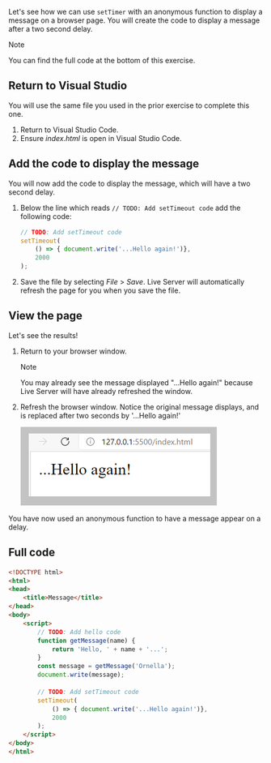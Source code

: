 Let's see how we can use `setTimer` with an anonymous function to display a message on a browser page. You will create the code to display a message after a two second delay.

> [!NOTE]
> You can find the full code at the bottom of this exercise.

## Return to Visual Studio

You will use the same file you used in the prior exercise to complete this one.

1. Return to Visual Studio Code.
1. Ensure *index.html* is open in Visual Studio Code.

## Add the code to display the message

You will now add the code to display the message, which will have a two second delay.

1. Below the line which reads `// TODO: Add setTimeout code` add the following code:

    ```javascript
    // TODO: Add setTimeout code
    setTimeout(
        () => { document.write('...Hello again!')},
        2000
    );
    ```

1. Save the file by selecting *File* > *Save*. Live Server will automatically refresh the page for you when you save the file.

## View the page

Let's see the results!

1. Return to your browser window.

    > [!NOTE]
    > You may already see the message displayed "...Hello again!" because Live Server will have already refreshed the window.

1. Refresh the browser window. Notice the original message displays, and is replaced after two seconds by '...Hello again!'

    ![Screenshot of the browser showing ...Hello again!](./media/hello-again.png)

You have now used an anonymous function to have a message appear on a delay.

## Full code

```html
<!DOCTYPE html>
<html>
<head>
    <title>Message</title>
</head>
<body>
    <script>
        // TODO: Add hello code
        function getMessage(name) {
            return 'Hello, ' + name + '...';
        }
        const message = getMessage('Ornella');
        document.write(message);

        // TODO: Add setTimeout code
        setTimeout(
            () => { document.write('...Hello again!')},
            2000
        );
    </script>
</body>
</html>
```
